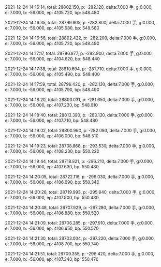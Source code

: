 2021-12-24 14:16:14, total: 28802.150, p: -282.120, delta:7.000 手, g:0.000, e: 7.000, b: -56.000, ep: 4105.720, bp: 548.480

2021-12-24 14:16:35, total: 28799.605, p: -282.800, delta:7.000 手, g:0.000, e: 7.000, b: -56.000, ep: 4105.680, bp: 548.560

2021-12-24 14:16:56, total: 28802.422, p: -282.200, delta:7.000 手, g:0.000, e: 7.000, b: -56.000, ep: 4105.720, bp: 548.490

2021-12-24 14:17:17, total: 28796.877, p: -282.900, delta:7.000 手, g:0.000, e: 7.000, b: -56.000, ep: 4104.620, bp: 548.440

2021-12-24 14:17:38, total: 28810.694, p: -281.710, delta:7.000 手, g:0.000, e: 7.000, b: -56.000, ep: 4105.490, bp: 548.400

2021-12-24 14:17:59, total: 28799.420, p: -282.130, delta:7.000 手, g:0.000, e: 7.000, b: -56.000, ep: 4105.790, bp: 548.490

2021-12-24 14:18:20, total: 28803.031, p: -281.650, delta:7.000 手, g:0.000, e: 7.000, b: -56.000, ep: 4107.230, bp: 548.610

2021-12-24 14:18:40, total: 28813.390, p: -280.130, delta:7.000 手, g:0.000, e: 7.000, b: -56.000, ep: 4107.710, bp: 548.480

2021-12-24 14:19:02, total: 28800.960, p: -282.080, delta:7.000 手, g:0.000, e: 7.000, b: -56.000, ep: 4106.000, bp: 548.510

2021-12-24 14:19:23, total: 28738.868, p: -293.530, delta:7.000 手, g:0.000, e: 7.000, b: -56.000, ep: 4108.230, bp: 550.220

2021-12-24 14:19:44, total: 28718.821, p: -296.210, delta:7.000 手, g:0.000, e: 7.000, b: -56.000, ep: 4107.630, bp: 550.480

2021-12-24 14:20:05, total: 28722.116, p: -296.030, delta:7.000 手, g:0.000, e: 7.000, b: -56.000, ep: 4106.690, bp: 550.340

2021-12-24 14:20:26, total: 28719.993, p: -295.940, delta:7.000 手, g:0.000, e: 7.000, b: -56.000, ep: 4107.500, bp: 550.430

2021-12-24 14:20:48, total: 28707.929, p: -297.280, delta:7.000 手, g:0.000, e: 7.000, b: -56.000, ep: 4106.880, bp: 550.520

2021-12-24 14:21:09, total: 28706.285, p: -297.910, delta:7.000 手, g:0.000, e: 7.000, b: -56.000, ep: 4106.650, bp: 550.570

2021-12-24 14:21:30, total: 28703.004, p: -297.220, delta:7.000 手, g:0.000, e: 7.000, b: -56.000, ep: 4108.700, bp: 550.740

2021-12-24 14:21:51, total: 28709.355, p: -296.420, delta:7.000 手, g:0.000, e: 7.000, b: -56.000, ep: 4107.340, bp: 550.470